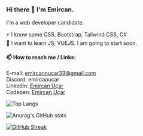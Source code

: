 ### Hi there 👋 I'm Emircan.
 I'm a web developer candidate.
 
<!--🌱 I’m currently learning and working on CSS, Bootstrap, Tailwind CSS <br>-->
⚡  I know some CSS, Bootstrap, Tailwind CSS, C#  <br>
🔭 I want to learn JS, VUEJS. I am going to start soon. <br>

#### 📫 How to reach me / Links: <br>
E-mail: <a href="mailto:emircannucar33@gmail.com">emircannucar33@gmail.com</a> <br>
Discord: emircanucar <br>
Linkedin: <a href="https://www.linkedin.com/in/emircanucar/" target="_blank">Emircan Uçar</a> <br>
Codepen: <a href="https://codepen.io/emircanucar" target="_blank">Emircan Uçar</a>

![Top Langs](https://github-readme-stats.vercel.app/api/top-langs/?username=emircanucar&layout=compact&theme=transparent&border_radius=8&locale=tr&border_color=808080&card_width=450)

![Anurag's GitHub stats](https://github-readme-stats.vercel.app/api?username=emircanucar&show_icons=true&theme=transparent&border_radius=8&locale=tr&border_color=808080&card_width=450)

[![GitHub Streak](https://streak-stats.demolab.com?user=emircanucar&theme=transparent&border_radius=8&locale=tr&card_width=450&border=808080)](https://git.io/streak-stats)
 
<!--
**emircanucar/emircanucar** is a ✨ _special_ ✨ repository because its `README.md` (this file) appears on your GitHub profile.

Here are some ideas to get you started:

- 🔭 I’m currently working on ...
- 🌱 I’m currently learning ...
- 👯 I’m looking to collaborate on ...
- 🤔 I’m looking for help with ...
- 💬 Ask me about ...
- 📫 How to reach me: ...
- 😄 Pronouns: ...
- ⚡ Fun fact: ...
-->
